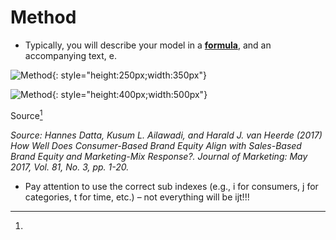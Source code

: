 # Method


* Typically, you will describe your model in a <ins>**formula**</ins>, and an accompanying text, e.

![Method](/assets/method1.png){: style="height:250px;width:350px"}

![Method](/assets/method2.png){: style="height:400px;width:500px"}


Source[^1] 
[^1]:
*Source: Hannes Datta, Kusum L. Ailawadi, and Harald J. van Heerde (2017) How Well Does Consumer-Based Brand Equity Align with Sales-Based Brand Equity and Marketing-Mix Response?. Journal of
Marketing: May 2017, Vol. 81, No. 3, pp. 1-20.*

* Pay attention to use the correct sub indexes (e.g., i for consumers, j for categories, t for time, etc.)    – not everything will be ijt!!!